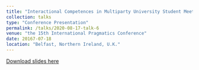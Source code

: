 ```yaml
---
title: "Interactional Competences in Multiparty University Student Meetings"
collection: talks
type: "Conference Presentation"
permalink: /talks/2020-08-17-talk-6
venue: "the 15th International Pragmatics Conference"
date: 20167-07-18
location: "Belfast, Northern Ireland, U.K."
---
```


[Download slides here](http://adachenqi.github.io/files/talk6.pdf)
